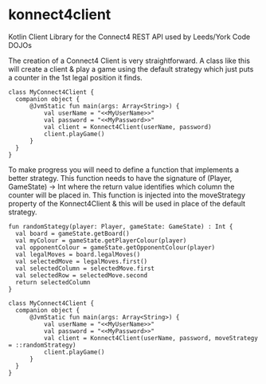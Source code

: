 # konnect4client
Kotlin Client Library for the Connect4 REST API used by Leeds/York Code DOJOs


The creation of a Connect4 Client is very straightforward.
A class like this will create a client & play a game using the default strategy which just puts a counter in the 1st legal position it finds.

    class MyConnect4Client {
      companion object {
          @JvmStatic fun main(args: Array<String>) {
              val userName = "<<MyUserName>>"
              val password = "<<MyPassword>>"
              val client = Konnect4Client(userName, password)
              client.playGame()
          }
      }
    }

To make progress you will need to define a function that implements a better strategy.
This function needs to have the signature of (Player, GameState) -> Int where the return value identifies which column the counter will be placed in.
This function is injected into the moveStrategy property of the Konnect4Client & this will be used in place of the default strategy. 

    fun randomStategy(player: Player, gameState: GameState) : Int {
      val board = gameState.getBoard()
      val myColour = gameState.getPlayerColour(player)
      val opponentColour = gameState.getOpponentColour(player)
      val legalMoves = board.legalMoves()
      val selectedMove = legalMoves.first()
      val selectedColumn = selectedMove.first
      val selectedRow = selectedMove.second
      return selectedColumn
    }

    class MyConnect4Client {
      companion object {
          @JvmStatic fun main(args: Array<String>) {
              val userName = "<<MyUserName>>"
              val password = "<<MyPassword>>"
              val client = Konnect4Client(userName, password, moveStrategy = ::randomStrategy)
              client.playGame()
          }
      }
    }

